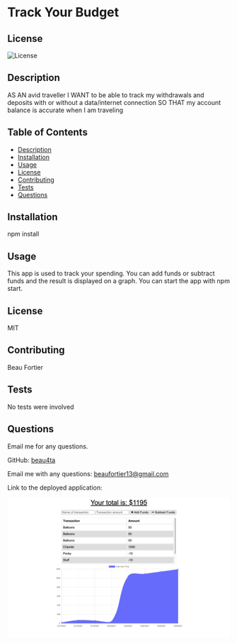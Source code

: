 # Track Your Budget
  
  ## License
  ![License](https://img.shields.io/badge/License-MIT%202.0-blue.svg)

  ## Description
  AS AN avid traveller
I WANT to be able to track my withdrawals and deposits with or without a data/internet connection
SO THAT my account balance is accurate when I am traveling

  ## Table of Contents
  - [Description](#description)
  - [Installation](#installation)
  - [Usage](#usage)
  - [License](#license)
  - [Contributing](#contributing)
  - [Tests](#tests)
  - [Questions](#questions)

  ## Installation
  npm install

  ## Usage
  This app is used to track your spending. You can add funds or subtract funds and the result is displayed on a graph. You can start the app with npm start.

  ## License
  MIT
  
  ## Contributing
  Beau Fortier

  ## Tests
  No tests were involved

  ## Questions
  Email me for any questions.
  
  GitHub: [beau4ta](https://github.com/beau4ta)
  
  Email me with any questions: beaufortier13@gmail.com

  Link to the deployed application: 

  <img src="assets/budgetSS.png">
  
